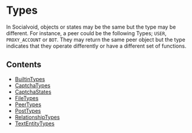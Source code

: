 # Types

In Socialvoid, objects or states may be the same but the type may be 
different. For instance, a peer could be the following Types; `USER`,
`PROXY_ACCOUNT` or `BOT`. They may return the same peer object but the
type indicates that they operate differently or have a different set of
functions.

## Contents

 - [BuiltinTypes](BuiltinTypes.md)
 - [CaptchaTypes](CaptchaTypes.md)
 - [CaptchaStates](CaptchaStates.md)
 - [FileTypes](FileTypes.md)
 - [PeerTypes](PeerTypes.md)
 - [PostTypes](PostTypes.md)
 - [RelationshipTypes](RelationshipTypes.md)
 - [TextEntityTypes](TextEntityTypes.md)